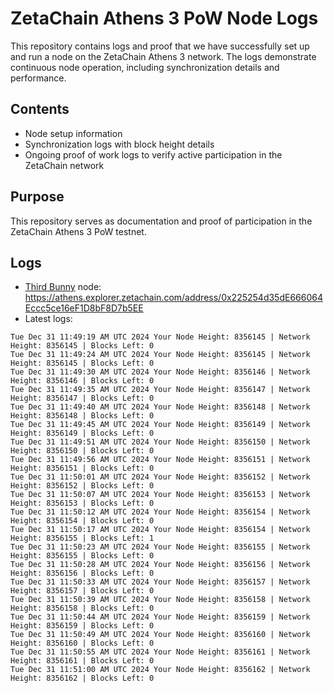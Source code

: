 # ZetaChain Athens 3 PoW Node Logs
This repository contains logs and proof that we have successfully set up and run a node on the ZetaChain Athens 3 network. The logs demonstrate continuous node operation, including synchronization details and performance.

## Contents
- Node setup information
- Synchronization logs with block height details
- Ongoing proof of work logs to verify active participation in the ZetaChain network

## Purpose
This repository serves as documentation and proof of participation in the ZetaChain Athens 3 PoW testnet.

## Logs

- [Third Bunny](https://thirdbunny.xyz/) node: https://athens.explorer.zetachain.com/address/0x225254d35dE666064Eccc5ce16eF1D8bF8D7b5EE
- Latest logs:
```
Tue Dec 31 11:49:19 AM UTC 2024 Your Node Height: 8356145 | Network Height: 8356145 | Blocks Left: 0
Tue Dec 31 11:49:24 AM UTC 2024 Your Node Height: 8356145 | Network Height: 8356145 | Blocks Left: 0
Tue Dec 31 11:49:30 AM UTC 2024 Your Node Height: 8356146 | Network Height: 8356146 | Blocks Left: 0
Tue Dec 31 11:49:35 AM UTC 2024 Your Node Height: 8356147 | Network Height: 8356147 | Blocks Left: 0
Tue Dec 31 11:49:40 AM UTC 2024 Your Node Height: 8356148 | Network Height: 8356148 | Blocks Left: 0
Tue Dec 31 11:49:45 AM UTC 2024 Your Node Height: 8356149 | Network Height: 8356149 | Blocks Left: 0
Tue Dec 31 11:49:51 AM UTC 2024 Your Node Height: 8356150 | Network Height: 8356150 | Blocks Left: 0
Tue Dec 31 11:49:56 AM UTC 2024 Your Node Height: 8356151 | Network Height: 8356151 | Blocks Left: 0
Tue Dec 31 11:50:01 AM UTC 2024 Your Node Height: 8356152 | Network Height: 8356152 | Blocks Left: 0
Tue Dec 31 11:50:07 AM UTC 2024 Your Node Height: 8356153 | Network Height: 8356153 | Blocks Left: 0
Tue Dec 31 11:50:12 AM UTC 2024 Your Node Height: 8356154 | Network Height: 8356154 | Blocks Left: 0
Tue Dec 31 11:50:17 AM UTC 2024 Your Node Height: 8356154 | Network Height: 8356155 | Blocks Left: 1
Tue Dec 31 11:50:23 AM UTC 2024 Your Node Height: 8356155 | Network Height: 8356155 | Blocks Left: 0
Tue Dec 31 11:50:28 AM UTC 2024 Your Node Height: 8356156 | Network Height: 8356156 | Blocks Left: 0
Tue Dec 31 11:50:33 AM UTC 2024 Your Node Height: 8356157 | Network Height: 8356157 | Blocks Left: 0
Tue Dec 31 11:50:39 AM UTC 2024 Your Node Height: 8356158 | Network Height: 8356158 | Blocks Left: 0
Tue Dec 31 11:50:44 AM UTC 2024 Your Node Height: 8356159 | Network Height: 8356159 | Blocks Left: 0
Tue Dec 31 11:50:49 AM UTC 2024 Your Node Height: 8356160 | Network Height: 8356160 | Blocks Left: 0
Tue Dec 31 11:50:55 AM UTC 2024 Your Node Height: 8356161 | Network Height: 8356161 | Blocks Left: 0
Tue Dec 31 11:51:00 AM UTC 2024 Your Node Height: 8356162 | Network Height: 8356162 | Blocks Left: 0
```

